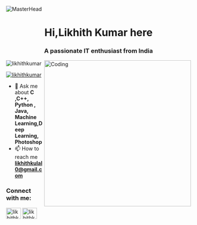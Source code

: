 ![MasterHead](https://previews.123rf.com/images/karpenkoilia/karpenkoilia1805/karpenkoilia180500027/102146167-vector-line-web-concept-for-programming-linear-web-banner-for-coding-.jpg)
<h1 align="center">Hi,Likhith Kumar here </h1>
<h3 align="center">A passionate IT enthusiast from India</h3>
<img align="right" alt="Coding" width="400" src="https://cdn.dribbble.com/users/1162077/screenshots/3848914/programmer.gif">

<p align="left"> <img src="https://komarev.com/ghpvc/?username=likhithkumar&label=Profile%20views&color=0e75b6&style=flat" alt="likhithkumar" /> </p>

<p align="left"> <a href="https://x.com/likhithkumar45" target="blank"><img src="https://img.shields.io/twitter/follow/prathamasaigoli?logo=twitter&style=for-the-badge" alt="likhithkumar" /></a> </p>


- 💬 Ask me about **C ,C++, Python , Java, Machine Learning,Deep Learning, Photoshop**
- 📫 How to reach me **likhithkulal0@gmail.com**

<h3 align="left">Connect with me:</h3>
<p align="left">
<a href="https://x.com/likhithkumar45" target="blank"><img align="center" src="https://raw.githubusercontent.com/rahuldkjain/github-profile-readme-generator/master/src/images/icons/Social/twitter.svg" alt="likhithkumar" height="30" width="40" /></a>
<a href="https://www.linkedin.com/in/likhith-kumar-315894248/" target="blank"><img align="center" src="https://raw.githubusercontent.com/rahuldkjain/github-profile-readme-generator/master/src/images/icons/Social/linked-in-alt.svg" alt="likhithkumar" height="30" width="40" /></a

